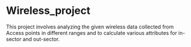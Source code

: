 Wireless_project
================
This project involves analyzing the given wireless data collected from Access points in different ranges and to calculate various attributes for in-sector and out-sector.
